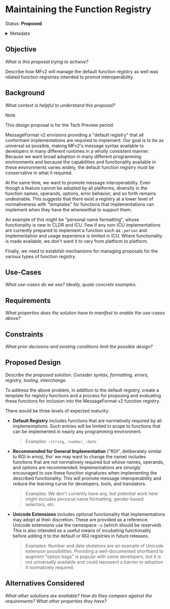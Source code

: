 # Maintaining the Function Registry

Status: **Proposed**

<details>
	<summary>Metadata</summary>
	<dl>
		<dt>Contributors</dt>
		<dd>@aphillips</dd>
		<dt>First proposed</dt>
		<dd>2024-02-12</dd>
		<dt>Pull Requests</dt>
		<dd>#000</dd>
	</dl>
</details>

## Objective

_What is this proposal trying to achieve?_

Describe how MFv2 will manage the default function registry
as well was related function registries intended to promot interoperability.

## Background

_What context is helpful to understand this proposal?_

> [!NOTE]
> This design proposal is for the Tech Preview period.

MessageFormat v2 envisions providing a "default registry" that all conformant
implementations are required to implement.
Our goal is to be as universal as possible, 
making MFv2's message syntax available to developers in many different
runtimes in a wholly consistent manner.
Because we want broad adoption in many different programming environments
and because the capabilities 
and functionality available in these environments varies widely,
the default function registry must be conservative in what it required.

At the same time, we want to promote message interoperability.
Even though a feature cannot be adopted by all platforms,
diversity in the function names, operands, options, error behavior,
and so forth remains undesirable.
This suggests that there exist a registry at a lower level of normativeness
with "templates" for functions that implementations can implement 
when they have the wherewithal to support them.

An example of this might be "personal name formatting",
whose functionality is new in CLDR and ICU.
Few if any non-ICU implementations are currently prepared to implement
a function such as `:person`
and implementation and usage experience is limited in ICU.
Where functionality is made available, we don't want it to vary from
platform to platform.

Finally, we need to establish mechanisms for managing proposals
for the various types of function registry.

## Use-Cases

_What use-cases do we see? Ideally, quote concrete examples._

## Requirements

_What properties does the solution have to manifest to enable the use-cases above?_

## Constraints

_What prior decisions and existing conditions limit the possible design?_

## Proposed Design

_Describe the proposed solution. Consider syntax, formatting, errors, registry, tooling, interchange._

To address the above problem, in addition to the default registry,
create a template for registry functions
and a process for proposing and evaluating these functions for inclusion
into the MessageFormat v2 function registry.

There would be three levels of expected maturity:

- **Default Registry** includes functions that are normatively required by all implementations.
  Such entries will be limited in scope to functions that can be
  implemented in nearly any programming environment.
  > Examples: `:string`, `:number`, `:date`
- **Recommended for General Implementation**
  ("RGI", deliberately similar to RGI in emoji, tho' we may want to change the name)
  includes functions that are not
  normatively required but whose names, operands, and options are recommended.
  Implementations are _strongly_ encouraged to use these function signatures
  when implementing the described functionality.
  This will promote message interoperability
  and reduce the learning curve for developers, tools, and translators.
  > Examples: We don't currently have any, but potential work here
  > might includes personal name formatting, gender-based selectors, etc.
- **Unicode Extensions** includes optional functionality that implementations
  may adopt at their discretion.
  These are provided as a reference.
  Unicode extensions use the namespace `:u` (which should be reserved).
  This is also intended as a useful means of incubating functionality before
  adding it to the default or RGI registries in future releases.
  > Examples: Number and date skeletons are an example of Unicode extension
  > possibilities.
  > Providing a well-documented shorthand to augment "option bags" is
  > popular with some developers,
  > but it is not universally available and could represent a barrier to adoption
  > if normatively required.

## Alternatives Considered

_What other solutions are available?_
_How do they compare against the requirements?_
_What other properties they have?_
